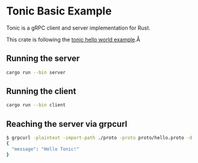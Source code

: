 # Tonic Basic Example

Tonic is a gRPC client and server implementation for Rust.

This crate is following the [tonic hello world example](https://github.com/hyperium/tonic/blob/master/examples/helloworld-tutorial.md).Å

## Running the server

```bash
cargo run --bin server
```

## Running the client
    
```bash
cargo run --bin client
```

## Reaching the server via grpcurl

```bash
$ grpcurl -plaintext -import-path ./proto -proto proto/hello.proto -d '{"name": "Tonic"}' '[::]:50051' hello.Greeter/SayHello
{
  "message": "Hello Tonic!"
}
